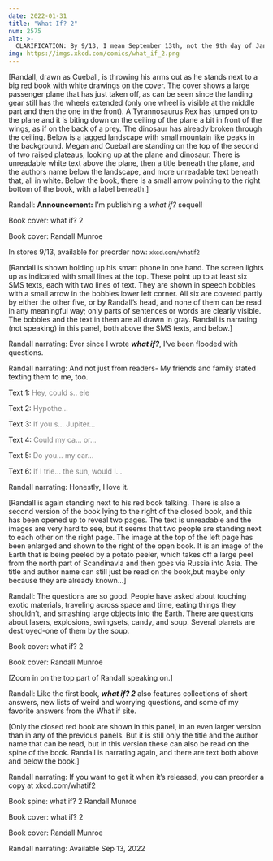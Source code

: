 ```yaml
---
date: 2022-01-31
title: "What If? 2"
num: 2575
alt: >-
  CLARIFICATION: By 9/13, I mean September 13th, not the 9th day of Jancember, the cursed 13th month that exists between December and January in the transdimensional temporal plane.
img: https://imgs.xkcd.com/comics/what_if_2.png
---
```

[Randall, drawn as Cueball, is throwing his arms out as he stands next to a big red book with white drawings on the cover. The cover shows a large passenger plane that has just taken off, as can be seen since the landing gear still has the wheels extended (only one wheel is visible at the middle part and then the one in the front). A Tyrannosaurus Rex has jumped on to the plane and it is biting down on the ceiling of the plane a bit in front of the wings, as if on the back of a prey. The dinosaur has already broken through the ceiling. Below is a jagged landscape with small mountain like peaks in the background. Megan and Cueball are standing on the top of the second of two raised plateaus, looking up at the plane and dinosaur. There is unreadable white text above the plane, then a title beneath the plane, and the authors name below the landscape, and more unreadable text beneath that, all in white. Below the book, there is a small arrow pointing to the right bottom of the book, with a label beneath.]

Randall: **Announcement:**  I’m publishing a *what if?* sequel!

Book cover: what if? 2

Book cover: Randall Munroe

In stores 9/13, available for preorder now: <small>xkcd.com/whatif2</small>

[Randall is shown holding up his smart phone in one hand. The screen lights up as indicated with small lines at the top. These point up to at least six SMS texts, each with two lines of text. They are shown in speech bobbles with a small arrow in the bobbles lower left corner. All six are covered partly by either the other five, or by Randall’s head, and none of them can be read in any meaningful way; only parts of sentences or words are clearly visible. The bobbles and the text in them are all drawn in gray. Randall is narrating (not speaking) in this panel, both above the SMS texts, and below.]

Randall narrating: Ever since I wrote ***what if?***, I’ve been flooded with questions.

Randall narrating: And not just from readers- My friends and family stated texting them to me, too.

Text 1: <font color="gray">Hey, could s.. ele</font>

Text 2: <font color="gray">Hypothe…</font>

Text 3: <font color="gray">If you s… Jupiter…</font>

Text 4: <font color="gray">Could my ca… or…</font>

Text 5: <font color="gray">Do you… my car…</font>

Text 6: <font color="gray">If I trie… the sun, would I…</font>

Randall narrating: Honestly, I love it.

[Randall is again standing next to his red book talking. There is also a second version of the book lying to the right of the closed book, and this has been opened up to reveal two pages. The text is unreadable and the images are very hard to see, but it seems that two people are standing next to each other on the right page. The image at the top of the left page has been enlarged and shown to the right of the open book. It is an image of the Earth that is being peeled by a potato peeler, which takes off a large peel from the north part of Scandinavia and then goes via Russia into Asia. The title and author name can still just be read on the book,but maybe only because they are already known...]

Randall: The questions are so good. People have asked about touching exotic  materials, traveling across space and time, eating things they shouldn’t, and smashing large objects into the Earth. There are questions about lasers, explosions, swingsets, candy, and soup. Several planets are destroyed-one of them by the soup.

Book cover: what if? 2

Book cover: Randall Munroe

[Zoom in on the top part of Randall speaking on.]

Randall: Like the first book, ***what if? 2*** also features collections of short answers, new lists of weird and worrying questions, and some of my favorite answers from the What if site.

[Only the closed red book are shown in this panel, in an even larger version than in any of the previous panels. But it is still only the title and the author name that can be read, but in this version these can also be read on the spine of the book. Randall is narrating again, and there are text both above and below the book.]

Randall narrating: If you want to get it when it’s released, you can preorder a copy at xkcd.com/whatif2

Book spine: what if? 2 Randall Munroe

Book cover: what if? 2

Book cover: Randall Munroe

Randall narrating: Available Sep 13, 2022